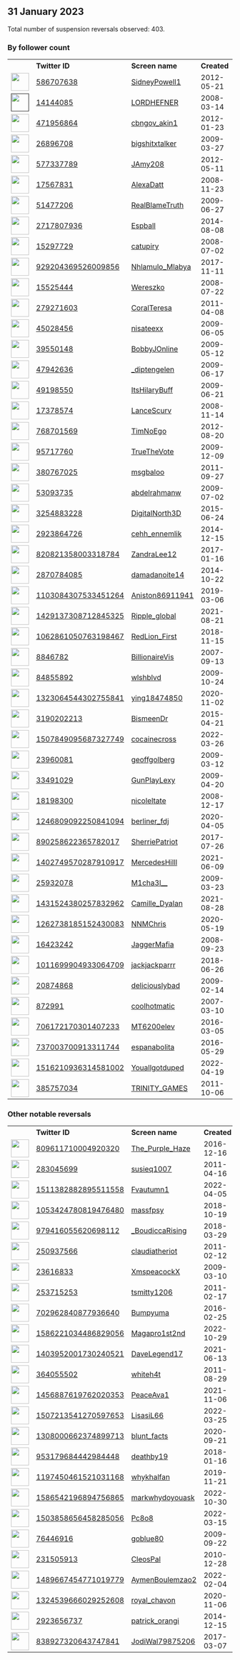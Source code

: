 
## 31 January 2023
Total number of suspension reversals observed: 403.

### By follower count
<table><tr><th></th><th align="left">Twitter ID</th><th align="left">Screen name</th>
<th align="left">Created</th><th align="left">Status</th><th align="left">Suspended</th><th align="left">Followers</th>
<tr><td><a href="https://pbs.twimg.com/profile_images/1620791282275581958/K4NHcmE-_normal.jpg"><img src="https://pbs.twimg.com/profile_images/1620791282275581958/K4NHcmE-_normal.jpg" width="40px" height="40px" align="center"/></a></td><td><a href="https://twitter.com/intent/user?user_id=586707638">586707638</a></td><td><a href="https://twitter.com/SidneyPowell1">SidneyPowell1</a></td><td>2012-05-21</td><td align="center"></td><td></td><td>967725</td></tr>
<tr><td><a href=""><img src="" width="40px" height="40px" align="center"/></a></td><td><a href="https://twitter.com/intent/user?user_id=14144085">14144085</a></td><td><a href="https://twitter.com/LORDHEFNER">LORDHEFNER</a></td><td>2008-03-14</td><td align="center"></td><td></td><td>89540</td></tr>
<tr><td><a href="https://pbs.twimg.com/profile_images/1634880688439586816/LVLd2o9U_normal.jpg"><img src="https://pbs.twimg.com/profile_images/1634880688439586816/LVLd2o9U_normal.jpg" width="40px" height="40px" align="center"/></a></td><td><a href="https://twitter.com/intent/user?user_id=471956864">471956864</a></td><td><a href="https://twitter.com/cbngov_akin1">cbngov_akin1</a></td><td>2012-01-23</td><td align="center"></td><td>2022-10-24</td><td>83568</td></tr>
<tr><td><a href="https://pbs.twimg.com/profile_images/1353866257444044800/MLV-9ty9_normal.jpg"><img src="https://pbs.twimg.com/profile_images/1353866257444044800/MLV-9ty9_normal.jpg" width="40px" height="40px" align="center"/></a></td><td><a href="https://twitter.com/intent/user?user_id=26896708">26896708</a></td><td><a href="https://twitter.com/bigshitxtalker">bigshitxtalker</a></td><td>2009-03-27</td><td align="center"></td><td></td><td>54048</td></tr>
<tr><td><a href="https://pbs.twimg.com/profile_images/751978086380384256/k3XhIZ1o_normal.jpg"><img src="https://pbs.twimg.com/profile_images/751978086380384256/k3XhIZ1o_normal.jpg" width="40px" height="40px" align="center"/></a></td><td><a href="https://twitter.com/intent/user?user_id=577337789">577337789</a></td><td><a href="https://twitter.com/JAmy208">JAmy208</a></td><td>2012-05-11</td><td align="center"></td><td></td><td>45703</td></tr>
<tr><td><a href="https://pbs.twimg.com/profile_images/1592042598197338112/YhENexSO_normal.jpg"><img src="https://pbs.twimg.com/profile_images/1592042598197338112/YhENexSO_normal.jpg" width="40px" height="40px" align="center"/></a></td><td><a href="https://twitter.com/intent/user?user_id=17567831">17567831</a></td><td><a href="https://twitter.com/AlexaDatt">AlexaDatt</a></td><td>2008-11-23</td><td align="center">✔️</td><td>2023-01-06</td><td>44919</td></tr>
<tr><td><a href="https://pbs.twimg.com/profile_images/1392970415363051524/z4ghuTpb_normal.jpg"><img src="https://pbs.twimg.com/profile_images/1392970415363051524/z4ghuTpb_normal.jpg" width="40px" height="40px" align="center"/></a></td><td><a href="https://twitter.com/intent/user?user_id=51477206">51477206</a></td><td><a href="https://twitter.com/RealBlameTruth">RealBlameTruth</a></td><td>2009-06-27</td><td align="center">👋</td><td></td><td>39355</td></tr>
<tr><td><a href="https://pbs.twimg.com/profile_images/1620320727445422080/bloWrWxL_normal.jpg"><img src="https://pbs.twimg.com/profile_images/1620320727445422080/bloWrWxL_normal.jpg" width="40px" height="40px" align="center"/></a></td><td><a href="https://twitter.com/intent/user?user_id=2717807936">2717807936</a></td><td><a href="https://twitter.com/Espball">Espball</a></td><td>2014-08-08</td><td align="center"></td><td></td><td>39278</td></tr>
<tr><td><a href="https://pbs.twimg.com/profile_images/1354648505227354115/ayYYooHI_normal.jpg"><img src="https://pbs.twimg.com/profile_images/1354648505227354115/ayYYooHI_normal.jpg" width="40px" height="40px" align="center"/></a></td><td><a href="https://twitter.com/intent/user?user_id=15297729">15297729</a></td><td><a href="https://twitter.com/catupiry">catupiry</a></td><td>2008-07-02</td><td align="center"></td><td></td><td>38954</td></tr>
<tr><td><a href="https://pbs.twimg.com/profile_images/1309770018469617664/s92zwH-4_normal.jpg"><img src="https://pbs.twimg.com/profile_images/1309770018469617664/s92zwH-4_normal.jpg" width="40px" height="40px" align="center"/></a></td><td><a href="https://twitter.com/intent/user?user_id=929204369526009856">929204369526009856</a></td><td><a href="https://twitter.com/Nhlamulo_Mlabya">Nhlamulo_Mlabya</a></td><td>2017-11-11</td><td align="center"></td><td>2022-05-30</td><td>36681</td></tr>
<tr><td><a href="https://pbs.twimg.com/profile_images/1435796140373549068/VDdrycY1_normal.jpg"><img src="https://pbs.twimg.com/profile_images/1435796140373549068/VDdrycY1_normal.jpg" width="40px" height="40px" align="center"/></a></td><td><a href="https://twitter.com/intent/user?user_id=15525444">15525444</a></td><td><a href="https://twitter.com/Wereszko">Wereszko</a></td><td>2008-07-22</td><td align="center"></td><td></td><td>34431</td></tr>
<tr><td><a href="https://pbs.twimg.com/profile_images/1501982555561734151/ztVbz09D_normal.jpg"><img src="https://pbs.twimg.com/profile_images/1501982555561734151/ztVbz09D_normal.jpg" width="40px" height="40px" align="center"/></a></td><td><a href="https://twitter.com/intent/user?user_id=279271603">279271603</a></td><td><a href="https://twitter.com/CoralTeresa">CoralTeresa</a></td><td>2011-04-08</td><td align="center"></td><td>2022-03-18</td><td>32536</td></tr>
<tr><td><a href="https://pbs.twimg.com/profile_images/1618764275014664192/u96qFzhn_normal.jpg"><img src="https://pbs.twimg.com/profile_images/1618764275014664192/u96qFzhn_normal.jpg" width="40px" height="40px" align="center"/></a></td><td><a href="https://twitter.com/intent/user?user_id=45028456">45028456</a></td><td><a href="https://twitter.com/nisateexx">nisateexx</a></td><td>2009-06-05</td><td align="center"></td><td></td><td>32151</td></tr>
<tr><td><a href="https://pbs.twimg.com/profile_images/1618164876169433089/iLDTcKKd_normal.jpg"><img src="https://pbs.twimg.com/profile_images/1618164876169433089/iLDTcKKd_normal.jpg" width="40px" height="40px" align="center"/></a></td><td><a href="https://twitter.com/intent/user?user_id=39550148">39550148</a></td><td><a href="https://twitter.com/BobbyJOnline">BobbyJOnline</a></td><td>2009-05-12</td><td align="center"></td><td></td><td>31800</td></tr>
<tr><td><a href="https://pbs.twimg.com/profile_images/1625516019086131201/mkDRDNR8_normal.jpg"><img src="https://pbs.twimg.com/profile_images/1625516019086131201/mkDRDNR8_normal.jpg" width="40px" height="40px" align="center"/></a></td><td><a href="https://twitter.com/intent/user?user_id=47942636">47942636</a></td><td><a href="https://twitter.com/_diptengelen">_diptengelen</a></td><td>2009-06-17</td><td align="center"></td><td></td><td>28434</td></tr>
<tr><td><a href="https://pbs.twimg.com/profile_images/1290398965737730048/9iFCviU__normal.jpg"><img src="https://pbs.twimg.com/profile_images/1290398965737730048/9iFCviU__normal.jpg" width="40px" height="40px" align="center"/></a></td><td><a href="https://twitter.com/intent/user?user_id=49198550">49198550</a></td><td><a href="https://twitter.com/ItsHilaryBuff">ItsHilaryBuff</a></td><td>2009-06-21</td><td align="center"></td><td></td><td>28305</td></tr>
<tr><td><a href="https://pbs.twimg.com/profile_images/581943358156763138/JHhhfHet_normal.png"><img src="https://pbs.twimg.com/profile_images/581943358156763138/JHhhfHet_normal.png" width="40px" height="40px" align="center"/></a></td><td><a href="https://twitter.com/intent/user?user_id=17378574">17378574</a></td><td><a href="https://twitter.com/LanceScurv">LanceScurv</a></td><td>2008-11-14</td><td align="center"></td><td></td><td>27141</td></tr>
<tr><td><a href="https://pbs.twimg.com/profile_images/1226686352244142082/XSBI_j6U_normal.jpg"><img src="https://pbs.twimg.com/profile_images/1226686352244142082/XSBI_j6U_normal.jpg" width="40px" height="40px" align="center"/></a></td><td><a href="https://twitter.com/intent/user?user_id=768701569">768701569</a></td><td><a href="https://twitter.com/TimNoEgo">TimNoEgo</a></td><td>2012-08-20</td><td align="center"></td><td></td><td>26534</td></tr>
<tr><td><a href="https://pbs.twimg.com/profile_images/1620933929078505472/KyeObK6T_normal.jpg"><img src="https://pbs.twimg.com/profile_images/1620933929078505472/KyeObK6T_normal.jpg" width="40px" height="40px" align="center"/></a></td><td><a href="https://twitter.com/intent/user?user_id=95717760">95717760</a></td><td><a href="https://twitter.com/TrueTheVote">TrueTheVote</a></td><td>2009-12-09</td><td align="center"></td><td></td><td>25679</td></tr>
<tr><td><a href="https://pbs.twimg.com/profile_images/1325273468162617345/oSPZhxsC_normal.jpg"><img src="https://pbs.twimg.com/profile_images/1325273468162617345/oSPZhxsC_normal.jpg" width="40px" height="40px" align="center"/></a></td><td><a href="https://twitter.com/intent/user?user_id=380767025">380767025</a></td><td><a href="https://twitter.com/msgbaloo">msgbaloo</a></td><td>2011-09-27</td><td align="center"></td><td></td><td>25623</td></tr>
<tr><td><a href="https://pbs.twimg.com/profile_images/527386528742662144/hpVkHAaS_normal.jpeg"><img src="https://pbs.twimg.com/profile_images/527386528742662144/hpVkHAaS_normal.jpeg" width="40px" height="40px" align="center"/></a></td><td><a href="https://twitter.com/intent/user?user_id=53093735">53093735</a></td><td><a href="https://twitter.com/abdelrahmanw">abdelrahmanw</a></td><td>2009-07-02</td><td align="center"></td><td>2022-06-28</td><td>25027</td></tr>
<tr><td><a href="https://pbs.twimg.com/profile_images/1155990392275210240/nrur-BK8_normal.jpg"><img src="https://pbs.twimg.com/profile_images/1155990392275210240/nrur-BK8_normal.jpg" width="40px" height="40px" align="center"/></a></td><td><a href="https://twitter.com/intent/user?user_id=3254883228">3254883228</a></td><td><a href="https://twitter.com/DigitalNorth3D">DigitalNorth3D</a></td><td>2015-06-24</td><td align="center"></td><td>2022-07-26</td><td>23968</td></tr>
<tr><td><a href="https://pbs.twimg.com/profile_images/1480510279960207360/VvbNwu4e_normal.jpg"><img src="https://pbs.twimg.com/profile_images/1480510279960207360/VvbNwu4e_normal.jpg" width="40px" height="40px" align="center"/></a></td><td><a href="https://twitter.com/intent/user?user_id=2923864726">2923864726</a></td><td><a href="https://twitter.com/cehh_ennemlik">cehh_ennemlik</a></td><td>2014-12-15</td><td align="center"></td><td>2022-09-29</td><td>23605</td></tr>
<tr><td><a href="https://pbs.twimg.com/profile_images/1626028481476788230/jn6K0uj5_normal.jpg"><img src="https://pbs.twimg.com/profile_images/1626028481476788230/jn6K0uj5_normal.jpg" width="40px" height="40px" align="center"/></a></td><td><a href="https://twitter.com/intent/user?user_id=820821358003318784">820821358003318784</a></td><td><a href="https://twitter.com/ZandraLee12">ZandraLee12</a></td><td>2017-01-16</td><td align="center"></td><td></td><td>23088</td></tr>
<tr><td><a href="https://pbs.twimg.com/profile_images/1622087454911074304/R4nRbBCO_normal.jpg"><img src="https://pbs.twimg.com/profile_images/1622087454911074304/R4nRbBCO_normal.jpg" width="40px" height="40px" align="center"/></a></td><td><a href="https://twitter.com/intent/user?user_id=2870784085">2870784085</a></td><td><a href="https://twitter.com/damadanoite14">damadanoite14</a></td><td>2014-10-22</td><td align="center"></td><td>2022-11-01</td><td>23002</td></tr>
<tr><td><a href="https://pbs.twimg.com/profile_images/1270775946803589123/ZC63MP5c_normal.jpg"><img src="https://pbs.twimg.com/profile_images/1270775946803589123/ZC63MP5c_normal.jpg" width="40px" height="40px" align="center"/></a></td><td><a href="https://twitter.com/intent/user?user_id=1103084307533451264">1103084307533451264</a></td><td><a href="https://twitter.com/Aniston86911941">Aniston86911941</a></td><td>2019-03-06</td><td align="center"></td><td>2022-10-04</td><td>22369</td></tr>
<tr><td><a href="https://abs.twimg.com/sticky/default_profile_images/default_profile_normal.png"><img src="https://abs.twimg.com/sticky/default_profile_images/default_profile_normal.png" width="40px" height="40px" align="center"/></a></td><td><a href="https://twitter.com/intent/user?user_id=1429137308712845325">1429137308712845325</a></td><td><a href="https://twitter.com/Ripple_global">Ripple_global</a></td><td>2021-08-21</td><td align="center"></td><td>2023-01-01</td><td>22135</td></tr>
<tr><td><a href="https://pbs.twimg.com/profile_images/1545160392351039488/AxJ6123u_normal.jpg"><img src="https://pbs.twimg.com/profile_images/1545160392351039488/AxJ6123u_normal.jpg" width="40px" height="40px" align="center"/></a></td><td><a href="https://twitter.com/intent/user?user_id=1062861050763198467">1062861050763198467</a></td><td><a href="https://twitter.com/RedLion_First">RedLion_First</a></td><td>2018-11-15</td><td align="center"></td><td>2022-10-18</td><td>21006</td></tr>
<tr><td><a href="https://pbs.twimg.com/profile_images/1348600977956356096/JQtZzfE8_normal.jpg"><img src="https://pbs.twimg.com/profile_images/1348600977956356096/JQtZzfE8_normal.jpg" width="40px" height="40px" align="center"/></a></td><td><a href="https://twitter.com/intent/user?user_id=8846782">8846782</a></td><td><a href="https://twitter.com/BillionaireVis">BillionaireVis</a></td><td>2007-09-13</td><td align="center"></td><td></td><td>20023</td></tr>
<tr><td><a href="https://pbs.twimg.com/profile_images/544581397118074880/0ToQR8O0_normal.jpeg"><img src="https://pbs.twimg.com/profile_images/544581397118074880/0ToQR8O0_normal.jpeg" width="40px" height="40px" align="center"/></a></td><td><a href="https://twitter.com/intent/user?user_id=84855892">84855892</a></td><td><a href="https://twitter.com/wlshblvd">wlshblvd</a></td><td>2009-10-24</td><td align="center">🔒</td><td>2022-12-01</td><td>18735</td></tr>
<tr><td><a href="https://pbs.twimg.com/profile_images/1568862864571768833/-QgWPGiL_normal.jpg"><img src="https://pbs.twimg.com/profile_images/1568862864571768833/-QgWPGiL_normal.jpg" width="40px" height="40px" align="center"/></a></td><td><a href="https://twitter.com/intent/user?user_id=1323064544302755841">1323064544302755841</a></td><td><a href="https://twitter.com/ying18474850">ying18474850</a></td><td>2020-11-02</td><td align="center"></td><td>2022-11-17</td><td>17534</td></tr>
<tr><td><a href="https://pbs.twimg.com/profile_images/1627029103504154624/kqn9p0lC_normal.jpg"><img src="https://pbs.twimg.com/profile_images/1627029103504154624/kqn9p0lC_normal.jpg" width="40px" height="40px" align="center"/></a></td><td><a href="https://twitter.com/intent/user?user_id=3190202213">3190202213</a></td><td><a href="https://twitter.com/BismeenDr">BismeenDr</a></td><td>2015-04-21</td><td align="center"></td><td>2023-01-23</td><td>17096</td></tr>
<tr><td><a href="https://pbs.twimg.com/profile_images/1631850077588430849/jN8iviXv_normal.jpg"><img src="https://pbs.twimg.com/profile_images/1631850077588430849/jN8iviXv_normal.jpg" width="40px" height="40px" align="center"/></a></td><td><a href="https://twitter.com/intent/user?user_id=1507849095687327749">1507849095687327749</a></td><td><a href="https://twitter.com/cocainecross">cocainecross</a></td><td>2022-03-26</td><td align="center"></td><td>2022-12-09</td><td>14530</td></tr>
<tr><td><a href="https://pbs.twimg.com/profile_images/1620638274631901185/zShLWbZ4_normal.jpg"><img src="https://pbs.twimg.com/profile_images/1620638274631901185/zShLWbZ4_normal.jpg" width="40px" height="40px" align="center"/></a></td><td><a href="https://twitter.com/intent/user?user_id=23960081">23960081</a></td><td><a href="https://twitter.com/geoffgolberg">geoffgolberg</a></td><td>2009-03-12</td><td align="center">🚫</td><td></td><td>11670</td></tr>
<tr><td><a href="https://pbs.twimg.com/profile_images/1257071341867429888/0me1Eown_normal.jpg"><img src="https://pbs.twimg.com/profile_images/1257071341867429888/0me1Eown_normal.jpg" width="40px" height="40px" align="center"/></a></td><td><a href="https://twitter.com/intent/user?user_id=33491029">33491029</a></td><td><a href="https://twitter.com/GunPlayLexy">GunPlayLexy</a></td><td>2009-04-20</td><td align="center"></td><td></td><td>11130</td></tr>
<tr><td><a href="https://pbs.twimg.com/profile_images/1618372264113876992/ZOOEgBy0_normal.jpg"><img src="https://pbs.twimg.com/profile_images/1618372264113876992/ZOOEgBy0_normal.jpg" width="40px" height="40px" align="center"/></a></td><td><a href="https://twitter.com/intent/user?user_id=18198300">18198300</a></td><td><a href="https://twitter.com/nicoleltate">nicoleltate</a></td><td>2008-12-17</td><td align="center"></td><td></td><td>10880</td></tr>
<tr><td><a href="https://pbs.twimg.com/profile_images/1623726289650700288/C58FhFBp_normal.jpg"><img src="https://pbs.twimg.com/profile_images/1623726289650700288/C58FhFBp_normal.jpg" width="40px" height="40px" align="center"/></a></td><td><a href="https://twitter.com/intent/user?user_id=1246809092250841094">1246809092250841094</a></td><td><a href="https://twitter.com/berliner_fdj">berliner_fdj</a></td><td>2020-04-05</td><td align="center"></td><td>2022-05-10</td><td>10517</td></tr>
<tr><td><a href="https://pbs.twimg.com/profile_images/1626427958637518849/Z-owEH25_normal.jpg"><img src="https://pbs.twimg.com/profile_images/1626427958637518849/Z-owEH25_normal.jpg" width="40px" height="40px" align="center"/></a></td><td><a href="https://twitter.com/intent/user?user_id=890258622365782017">890258622365782017</a></td><td><a href="https://twitter.com/SherriePatriot">SherriePatriot</a></td><td>2017-07-26</td><td align="center"></td><td></td><td>10266</td></tr>
<tr><td><a href="https://pbs.twimg.com/profile_images/1509716710143762443/k7C4Ud5f_normal.jpg"><img src="https://pbs.twimg.com/profile_images/1509716710143762443/k7C4Ud5f_normal.jpg" width="40px" height="40px" align="center"/></a></td><td><a href="https://twitter.com/intent/user?user_id=1402749570287910917">1402749570287910917</a></td><td><a href="https://twitter.com/MercedesHilll">MercedesHilll</a></td><td>2021-06-09</td><td align="center"></td><td>2023-01-25</td><td>10191</td></tr>
<tr><td><a href="https://pbs.twimg.com/profile_images/1619195830254338048/vSaS9L2a_normal.jpg"><img src="https://pbs.twimg.com/profile_images/1619195830254338048/vSaS9L2a_normal.jpg" width="40px" height="40px" align="center"/></a></td><td><a href="https://twitter.com/intent/user?user_id=25932078">25932078</a></td><td><a href="https://twitter.com/M1cha3l__">M1cha3l__</a></td><td>2009-03-23</td><td align="center"></td><td></td><td>9396</td></tr>
<tr><td><a href="https://pbs.twimg.com/profile_images/1437842189040558083/NkqK720__normal.jpg"><img src="https://pbs.twimg.com/profile_images/1437842189040558083/NkqK720__normal.jpg" width="40px" height="40px" align="center"/></a></td><td><a href="https://twitter.com/intent/user?user_id=1431524380257832962">1431524380257832962</a></td><td><a href="https://twitter.com/Camille_Dyalan">Camille_Dyalan</a></td><td>2021-08-28</td><td align="center"></td><td>2022-11-16</td><td>9106</td></tr>
<tr><td><a href="https://pbs.twimg.com/profile_images/1623021553133977601/ckmif1-0_normal.jpg"><img src="https://pbs.twimg.com/profile_images/1623021553133977601/ckmif1-0_normal.jpg" width="40px" height="40px" align="center"/></a></td><td><a href="https://twitter.com/intent/user?user_id=1262738185152430083">1262738185152430083</a></td><td><a href="https://twitter.com/NNMChris">NNMChris</a></td><td>2020-05-19</td><td align="center"></td><td>2022-10-28</td><td>7398</td></tr>
<tr><td><a href="https://pbs.twimg.com/profile_images/1619829188059611137/QnF6jcaW_normal.jpg"><img src="https://pbs.twimg.com/profile_images/1619829188059611137/QnF6jcaW_normal.jpg" width="40px" height="40px" align="center"/></a></td><td><a href="https://twitter.com/intent/user?user_id=16423242">16423242</a></td><td><a href="https://twitter.com/JaggerMafia">JaggerMafia</a></td><td>2008-09-23</td><td align="center"></td><td></td><td>7004</td></tr>
<tr><td><a href="https://pbs.twimg.com/profile_images/1620080673519448065/VLizYtGO_normal.jpg"><img src="https://pbs.twimg.com/profile_images/1620080673519448065/VLizYtGO_normal.jpg" width="40px" height="40px" align="center"/></a></td><td><a href="https://twitter.com/intent/user?user_id=1011699904933064709">1011699904933064709</a></td><td><a href="https://twitter.com/jackjackparrr">jackjackparrr</a></td><td>2018-06-26</td><td align="center"></td><td>2022-12-24</td><td>6914</td></tr>
<tr><td><a href="https://pbs.twimg.com/profile_images/967575615229448192/apt4aQWm_normal.jpg"><img src="https://pbs.twimg.com/profile_images/967575615229448192/apt4aQWm_normal.jpg" width="40px" height="40px" align="center"/></a></td><td><a href="https://twitter.com/intent/user?user_id=20874868">20874868</a></td><td><a href="https://twitter.com/deliciouslybad">deliciouslybad</a></td><td>2009-02-14</td><td align="center"></td><td></td><td>6109</td></tr>
<tr><td><a href="https://pbs.twimg.com/profile_images/378800000520982538/332e14e90ee8eb1f7f468503c70fe6fe_normal.jpeg"><img src="https://pbs.twimg.com/profile_images/378800000520982538/332e14e90ee8eb1f7f468503c70fe6fe_normal.jpeg" width="40px" height="40px" align="center"/></a></td><td><a href="https://twitter.com/intent/user?user_id=872991">872991</a></td><td><a href="https://twitter.com/coolhotmatic">coolhotmatic</a></td><td>2007-03-10</td><td align="center"></td><td></td><td>5720</td></tr>
<tr><td><a href="https://pbs.twimg.com/profile_images/720381837453885440/HQGf9Ke7_normal.jpg"><img src="https://pbs.twimg.com/profile_images/720381837453885440/HQGf9Ke7_normal.jpg" width="40px" height="40px" align="center"/></a></td><td><a href="https://twitter.com/intent/user?user_id=706172170301407233">706172170301407233</a></td><td><a href="https://twitter.com/MT6200elev">MT6200elev</a></td><td>2016-03-05</td><td align="center"></td><td>2022-07-18</td><td>5351</td></tr>
<tr><td><a href="https://pbs.twimg.com/profile_images/1377581611928145920/P-1iQs6g_normal.jpg"><img src="https://pbs.twimg.com/profile_images/1377581611928145920/P-1iQs6g_normal.jpg" width="40px" height="40px" align="center"/></a></td><td><a href="https://twitter.com/intent/user?user_id=737003700913311744">737003700913311744</a></td><td><a href="https://twitter.com/espanabolita">espanabolita</a></td><td>2016-05-29</td><td align="center"></td><td></td><td>5322</td></tr>
<tr><td><a href="https://pbs.twimg.com/profile_images/1634622248567939074/Y4n5T_si_normal.jpg"><img src="https://pbs.twimg.com/profile_images/1634622248567939074/Y4n5T_si_normal.jpg" width="40px" height="40px" align="center"/></a></td><td><a href="https://twitter.com/intent/user?user_id=1516210936314581002">1516210936314581002</a></td><td><a href="https://twitter.com/Youallgotduped">Youallgotduped</a></td><td>2022-04-19</td><td align="center"></td><td>2022-08-07</td><td>4740</td></tr>
<tr><td><a href="https://pbs.twimg.com/profile_images/1302049444137963520/mSqZj_RL_normal.jpg"><img src="https://pbs.twimg.com/profile_images/1302049444137963520/mSqZj_RL_normal.jpg" width="40px" height="40px" align="center"/></a></td><td><a href="https://twitter.com/intent/user?user_id=385757034">385757034</a></td><td><a href="https://twitter.com/TRINITY_GAMES">TRINITY_GAMES</a></td><td>2011-10-06</td><td align="center"></td><td>2023-01-28</td><td>4685</td></tr>
</table>

### Other notable reversals
<table><tr><th></th><th align="left">Twitter ID</th><th align="left">Screen name</th>
<th align="left">Created</th><th align="left">Status</th><th align="left">Suspended</th><th align="left">Followers</th>
<tr><td><a href="https://abs.twimg.com/sticky/default_profile_images/default_profile_normal.png"><img src="https://abs.twimg.com/sticky/default_profile_images/default_profile_normal.png" width="40px" height="40px" align="center"/></a></td><td><a href="https://twitter.com/intent/user?user_id=809611710004920320">809611710004920320</a></td><td><a href="https://twitter.com/The_Purple_Haze">The_Purple_Haze</a></td><td>2016-12-16</td><td align="center"></td><td>2023-01-23</td><td>251</td></tr>
<tr><td><a href="https://pbs.twimg.com/profile_images/1605069208609505282/4chfdy1q_normal.jpg"><img src="https://pbs.twimg.com/profile_images/1605069208609505282/4chfdy1q_normal.jpg" width="40px" height="40px" align="center"/></a></td><td><a href="https://twitter.com/intent/user?user_id=283045699">283045699</a></td><td><a href="https://twitter.com/susieq1007">susieq1007</a></td><td>2011-04-16</td><td align="center"></td><td>2023-01-19</td><td>799</td></tr>
<tr><td><a href="https://abs.twimg.com/sticky/default_profile_images/default_profile_normal.png"><img src="https://abs.twimg.com/sticky/default_profile_images/default_profile_normal.png" width="40px" height="40px" align="center"/></a></td><td><a href="https://twitter.com/intent/user?user_id=1511382882895511558">1511382882895511558</a></td><td><a href="https://twitter.com/Fvautumn1">Fvautumn1</a></td><td>2022-04-05</td><td align="center"></td><td>2022-12-13</td><td>138</td></tr>
<tr><td><a href="https://pbs.twimg.com/profile_images/1479676741526474759/WASf_qBf_normal.jpg"><img src="https://pbs.twimg.com/profile_images/1479676741526474759/WASf_qBf_normal.jpg" width="40px" height="40px" align="center"/></a></td><td><a href="https://twitter.com/intent/user?user_id=1053424780819476480">1053424780819476480</a></td><td><a href="https://twitter.com/massfpsy">massfpsy</a></td><td>2018-10-19</td><td align="center"></td><td>2022-12-03</td><td>763</td></tr>
<tr><td><a href="https://pbs.twimg.com/profile_images/1479854897164165121/-f7ifmhM_normal.jpg"><img src="https://pbs.twimg.com/profile_images/1479854897164165121/-f7ifmhM_normal.jpg" width="40px" height="40px" align="center"/></a></td><td><a href="https://twitter.com/intent/user?user_id=979416055620698112">979416055620698112</a></td><td><a href="https://twitter.com/_BoudiccaRising">_BoudiccaRising</a></td><td>2018-03-29</td><td align="center"></td><td>2022-11-30</td><td>3284</td></tr>
<tr><td><a href="https://pbs.twimg.com/profile_images/1629244499712000000/N-uencj__normal.jpg"><img src="https://pbs.twimg.com/profile_images/1629244499712000000/N-uencj__normal.jpg" width="40px" height="40px" align="center"/></a></td><td><a href="https://twitter.com/intent/user?user_id=250937566">250937566</a></td><td><a href="https://twitter.com/claudiatheriot">claudiatheriot</a></td><td>2011-02-12</td><td align="center"></td><td>2023-01-25</td><td>93</td></tr>
<tr><td><a href="https://pbs.twimg.com/profile_images/1487170090089029637/3YcBvMnR_normal.jpg"><img src="https://pbs.twimg.com/profile_images/1487170090089029637/3YcBvMnR_normal.jpg" width="40px" height="40px" align="center"/></a></td><td><a href="https://twitter.com/intent/user?user_id=23616833">23616833</a></td><td><a href="https://twitter.com/XmspeacockX">XmspeacockX</a></td><td>2009-03-10</td><td align="center"></td><td>2023-01-25</td><td>633</td></tr>
<tr><td><a href="https://pbs.twimg.com/profile_images/1475179255478767630/jmE8OigU_normal.jpg"><img src="https://pbs.twimg.com/profile_images/1475179255478767630/jmE8OigU_normal.jpg" width="40px" height="40px" align="center"/></a></td><td><a href="https://twitter.com/intent/user?user_id=253715253">253715253</a></td><td><a href="https://twitter.com/tsmitty1206">tsmitty1206</a></td><td>2011-02-17</td><td align="center"></td><td>2023-01-03</td><td>861</td></tr>
<tr><td><a href="https://pbs.twimg.com/profile_images/1515722176241971202/vIo96mib_normal.jpg"><img src="https://pbs.twimg.com/profile_images/1515722176241971202/vIo96mib_normal.jpg" width="40px" height="40px" align="center"/></a></td><td><a href="https://twitter.com/intent/user?user_id=702962840877936640">702962840877936640</a></td><td><a href="https://twitter.com/Bumpyuma">Bumpyuma</a></td><td>2016-02-25</td><td align="center"></td><td>2022-11-18</td><td>629</td></tr>
<tr><td><a href="https://pbs.twimg.com/profile_images/1595469726183989252/flPJ-ltb_normal.jpg"><img src="https://pbs.twimg.com/profile_images/1595469726183989252/flPJ-ltb_normal.jpg" width="40px" height="40px" align="center"/></a></td><td><a href="https://twitter.com/intent/user?user_id=1586221034486829056">1586221034486829056</a></td><td><a href="https://twitter.com/Magapro1st2nd">Magapro1st2nd</a></td><td>2022-10-29</td><td align="center"></td><td>2023-01-15</td><td>329</td></tr>
<tr><td><a href="https://pbs.twimg.com/profile_images/1509575662595543041/NdHHn131_normal.jpg"><img src="https://pbs.twimg.com/profile_images/1509575662595543041/NdHHn131_normal.jpg" width="40px" height="40px" align="center"/></a></td><td><a href="https://twitter.com/intent/user?user_id=1403952001730240521">1403952001730240521</a></td><td><a href="https://twitter.com/DaveLegend17">DaveLegend17</a></td><td>2021-06-13</td><td align="center"></td><td>2022-06-22</td><td>231</td></tr>
<tr><td><a href="https://pbs.twimg.com/profile_images/1518761740523257857/LXk7hSci_normal.jpg"><img src="https://pbs.twimg.com/profile_images/1518761740523257857/LXk7hSci_normal.jpg" width="40px" height="40px" align="center"/></a></td><td><a href="https://twitter.com/intent/user?user_id=364055502">364055502</a></td><td><a href="https://twitter.com/whiteh4t">whiteh4t</a></td><td>2011-08-29</td><td align="center"></td><td>2023-01-25</td><td>56</td></tr>
<tr><td><a href="https://pbs.twimg.com/profile_images/1591151665679372320/StPNBVsj_normal.jpg"><img src="https://pbs.twimg.com/profile_images/1591151665679372320/StPNBVsj_normal.jpg" width="40px" height="40px" align="center"/></a></td><td><a href="https://twitter.com/intent/user?user_id=1456887619762020353">1456887619762020353</a></td><td><a href="https://twitter.com/PeaceAva1">PeaceAva1</a></td><td>2021-11-06</td><td align="center"></td><td>2023-01-13</td><td>951</td></tr>
<tr><td><a href="https://pbs.twimg.com/profile_images/1626815244151431168/3LccncV-_normal.jpg"><img src="https://pbs.twimg.com/profile_images/1626815244151431168/3LccncV-_normal.jpg" width="40px" height="40px" align="center"/></a></td><td><a href="https://twitter.com/intent/user?user_id=1507213541270597653">1507213541270597653</a></td><td><a href="https://twitter.com/LisasiL66">LisasiL66</a></td><td>2022-03-25</td><td align="center"></td><td>2022-12-16</td><td>192</td></tr>
<tr><td><a href="https://pbs.twimg.com/profile_images/1308775752448446467/Vyqc72zR_normal.jpg"><img src="https://pbs.twimg.com/profile_images/1308775752448446467/Vyqc72zR_normal.jpg" width="40px" height="40px" align="center"/></a></td><td><a href="https://twitter.com/intent/user?user_id=1308000662374899713">1308000662374899713</a></td><td><a href="https://twitter.com/blunt_facts">blunt_facts</a></td><td>2020-09-21</td><td align="center"></td><td>2022-12-31</td><td>73</td></tr>
<tr><td><a href="https://pbs.twimg.com/profile_images/1629984248424800263/paX4qeou_normal.jpg"><img src="https://pbs.twimg.com/profile_images/1629984248424800263/paX4qeou_normal.jpg" width="40px" height="40px" align="center"/></a></td><td><a href="https://twitter.com/intent/user?user_id=953179684442984448">953179684442984448</a></td><td><a href="https://twitter.com/deathby19">deathby19</a></td><td>2018-01-16</td><td align="center"></td><td>2023-01-03</td><td>15</td></tr>
<tr><td><a href="https://pbs.twimg.com/profile_images/1495072542872248331/MouGoH0v_normal.jpg"><img src="https://pbs.twimg.com/profile_images/1495072542872248331/MouGoH0v_normal.jpg" width="40px" height="40px" align="center"/></a></td><td><a href="https://twitter.com/intent/user?user_id=1197450461521031168">1197450461521031168</a></td><td><a href="https://twitter.com/whykhalfan">whykhalfan</a></td><td>2019-11-21</td><td align="center"></td><td>2023-01-13</td><td>96</td></tr>
<tr><td><a href="https://abs.twimg.com/sticky/default_profile_images/default_profile_normal.png"><img src="https://abs.twimg.com/sticky/default_profile_images/default_profile_normal.png" width="40px" height="40px" align="center"/></a></td><td><a href="https://twitter.com/intent/user?user_id=1586542196894756865">1586542196894756865</a></td><td><a href="https://twitter.com/markwhydoyouask">markwhydoyouask</a></td><td>2022-10-30</td><td align="center"></td><td>2023-01-16</td><td>16</td></tr>
<tr><td><a href="https://pbs.twimg.com/profile_images/1632767592149442560/Y7GsKCMF_normal.jpg"><img src="https://pbs.twimg.com/profile_images/1632767592149442560/Y7GsKCMF_normal.jpg" width="40px" height="40px" align="center"/></a></td><td><a href="https://twitter.com/intent/user?user_id=1503858656458285056">1503858656458285056</a></td><td><a href="https://twitter.com/Pc8o8">Pc8o8</a></td><td>2022-03-15</td><td align="center"></td><td>2023-01-15</td><td>107</td></tr>
<tr><td><a href="https://pbs.twimg.com/profile_images/1346689540015046657/ssCBZEK9_normal.jpg"><img src="https://pbs.twimg.com/profile_images/1346689540015046657/ssCBZEK9_normal.jpg" width="40px" height="40px" align="center"/></a></td><td><a href="https://twitter.com/intent/user?user_id=76446916">76446916</a></td><td><a href="https://twitter.com/goblue80">goblue80</a></td><td>2009-09-22</td><td align="center"></td><td>2022-07-16</td><td>166</td></tr>
<tr><td><a href="https://pbs.twimg.com/profile_images/610614868593369088/dmtIVJQD_normal.png"><img src="https://pbs.twimg.com/profile_images/610614868593369088/dmtIVJQD_normal.png" width="40px" height="40px" align="center"/></a></td><td><a href="https://twitter.com/intent/user?user_id=231505913">231505913</a></td><td><a href="https://twitter.com/CleosPal">CleosPal</a></td><td>2010-12-28</td><td align="center"></td><td>2022-12-15</td><td>756</td></tr>
<tr><td><a href="https://pbs.twimg.com/profile_images/1509151827794747399/9ZM2UvNc_normal.jpg"><img src="https://pbs.twimg.com/profile_images/1509151827794747399/9ZM2UvNc_normal.jpg" width="40px" height="40px" align="center"/></a></td><td><a href="https://twitter.com/intent/user?user_id=1489667454771019779">1489667454771019779</a></td><td><a href="https://twitter.com/AymenBoulemzao2">AymenBoulemzao2</a></td><td>2022-02-04</td><td align="center">🔒</td><td>2023-01-14</td><td>47</td></tr>
<tr><td><a href="https://pbs.twimg.com/profile_images/1632927740797042688/acdqtHSd_normal.jpg"><img src="https://pbs.twimg.com/profile_images/1632927740797042688/acdqtHSd_normal.jpg" width="40px" height="40px" align="center"/></a></td><td><a href="https://twitter.com/intent/user?user_id=1324539666029252608">1324539666029252608</a></td><td><a href="https://twitter.com/royal_chavon">royal_chavon</a></td><td>2020-11-06</td><td align="center"></td><td>2023-01-15</td><td>81</td></tr>
<tr><td><a href="https://pbs.twimg.com/profile_images/1606652061436764160/KLhUJj8g_normal.jpg"><img src="https://pbs.twimg.com/profile_images/1606652061436764160/KLhUJj8g_normal.jpg" width="40px" height="40px" align="center"/></a></td><td><a href="https://twitter.com/intent/user?user_id=2923656737">2923656737</a></td><td><a href="https://twitter.com/patrick_orangi">patrick_orangi</a></td><td>2014-12-15</td><td align="center"></td><td>2023-01-07</td><td>1365</td></tr>
<tr><td><a href="https://pbs.twimg.com/profile_images/1599978623301308416/WT0rafsn_normal.png"><img src="https://pbs.twimg.com/profile_images/1599978623301308416/WT0rafsn_normal.png" width="40px" height="40px" align="center"/></a></td><td><a href="https://twitter.com/intent/user?user_id=838927320643747841">838927320643747841</a></td><td><a href="https://twitter.com/JodiWal79875206">JodiWal79875206</a></td><td>2017-03-07</td><td align="center"></td><td>2022-12-22</td><td>72</td></tr>
</table>
